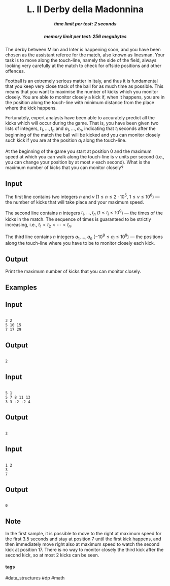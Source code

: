 <h1 style='text-align: center;'> L. Il Derby della Madonnina</h1>

<h5 style='text-align: center;'>time limit per test: 2 seconds</h5>
<h5 style='text-align: center;'>memory limit per test: 256 megabytes</h5>

The derby between Milan and Inter is happening soon, and you have been chosen as the assistant referee for the match, also known as linesman. Your task is to move along the touch-line, namely the side of the field, always looking very carefully at the match to check for offside positions and other offences.

Football is an extremely serious matter in Italy, and thus it is fundamental that you keep very close track of the ball for as much time as possible. This means that you want to maximise the number of kicks which you monitor closely. You are able to monitor closely a kick if, when it happens, you are in the position along the touch-line with minimum distance from the place where the kick happens.

Fortunately, expert analysts have been able to accurately predict all the kicks which will occur during the game. That is, you have been given two lists of integers, $t_1, \ldots, t_n$ and $a_1, \ldots, a_n$, indicating that $t_i$ seconds after the beginning of the match the ball will be kicked and you can monitor closely such kick if you are at the position $a_i$ along the touch-line. 

At the beginning of the game you start at position $0$ and the maximum speed at which you can walk along the touch-line is $v$ units per second (i.e., you can change your position by at most $v$ each second). What is the maximum number of kicks that you can monitor closely?

## Input

The first line contains two integers $n$ and $v$ ($1 \le n \le 2 \cdot 10^5$, $1 \le v \le 10^6$) — the number of kicks that will take place and your maximum speed.

The second line contains $n$ integers $t_1, \ldots, t_n$ ($1 \le t_i \le 10^9$) — the times of the kicks in the match. The sequence of times is guaranteed to be strictly increasing, i.e., $t_1 < t_2 < \cdots < t_n$.

The third line contains $n$ integers $a_1, \ldots, a_n$ ($-10^9 \le a_i \le 10^9$) — the positions along the touch-line where you have to be to monitor closely each kick.

## Output

Print the maximum number of kicks that you can monitor closely.

## Examples

## Input


```

3 2
5 10 15
7 17 29

```
## Output


```

2

```
## Input


```

5 1
5 7 8 11 13
3 3 -2 -2 4

```
## Output


```

3

```
## Input


```

1 2
3
7

```
## Output


```

0

```
## Note

In the first sample, it is possible to move to the right at maximum speed for the first $3.5$ seconds and stay at position $7$ until the first kick happens, and then immediately move right also at maximum speed to watch the second kick at position $17$. There is no way to monitor closely the third kick after the second kick, so at most $2$ kicks can be seen.



#### tags 

#data_structures #dp #math 